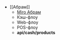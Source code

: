 - [[Абрам]]
	- [Miro Абрам](https://miro.com/app/board/uXjVLS6bWew=/?share_link_id=231215059189)
	- Кэш-флоу
	- Web-флоу
	- POS-флоу
	- **api/cash/products**